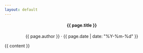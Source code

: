 ```yaml
---
layout: default
---
```


<h4 style="text-align:center">{{ page.title }} </h4>
<p class="meta" style="text-align:center"> {{ page.author }} &middot {{ page.date | date: "%Y-%m-%d" }} </p>

<div class="post">
  {{ content }}
</div>